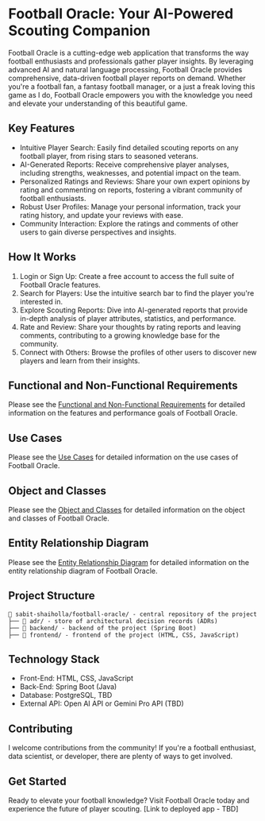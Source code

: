 # Football Oracle: Your AI-Powered Scouting Companion

Football Oracle is a cutting-edge web application that transforms the way football enthusiasts and professionals gather player insights. By leveraging advanced AI and natural language processing, Football Oracle provides comprehensive, data-driven football player reports on demand.  Whether you're a football fan, a fantasy football manager, or a just a freak loving this game as I do, Football Oracle empowers you with the knowledge you need and elevate your understanding of this beautiful game.

## Key Features

* Intuitive Player Search: Easily find detailed scouting reports on any football player, from rising stars to seasoned veterans.
* AI-Generated Reports: Receive comprehensive player analyses, including strengths, weaknesses, and potential impact on the team.
* Personalized Ratings and Reviews: Share your own expert opinions by rating and commenting on reports, fostering a vibrant community of football enthusiasts.
* Robust User Profiles: Manage your personal information, track your rating history, and update your reviews with ease.
* Community Interaction: Explore the ratings and comments of other users to gain diverse perspectives and insights.

## How It Works

1. Login or Sign Up: Create a free account to access the full suite of Football Oracle features.
2. Search for Players: Use the intuitive search bar to find the player you're interested in.
3. Explore Scouting Reports: Dive into AI-generated reports that provide in-depth analysis of player attributes, statistics, and performance.
4. Rate and Review: Share your thoughts by rating reports and leaving comments, contributing to a growing knowledge base for the community.
5. Connect with Others: Browse the profiles of other users to discover new players and learn from their insights.

## Functional and Non-Functional Requirements
Please see the [Functional and Non-Functional Requirements](adr/FR_and_NFR_list.md) for detailed information on the features and performance goals of Football Oracle.

## Use Cases
Please see the [Use Cases](adr/use_cases.md) for detailed information on the use cases of Football Oracle.

## Object and Classes
Please see the [Object and Classes](adr/object_and_classes.md) for detailed information on the object and classes of Football Oracle.

## Entity Relationship Diagram
Please see the [Entity Relationship Diagram](adr/ER_diagram.puml) for detailed information on the entity relationship diagram of Football Oracle.

## Project Structure

```
📂 sabit-shaiholla/football-oracle/ - central repository of the project
├── 📂 adr/ - store of architectural decision records (ADRs)
├── 📂 backend/ - backend of the project (Spring Boot)
├── 📂 frontend/ - frontend of the project (HTML, CSS, JavaScript)
```

## Technology Stack

* Front-End: HTML, CSS, JavaScript
* Back-End: Spring Boot (Java)
* Database: PostgreSQL, TBD
* External API: Open AI API or Gemini Pro API (TBD)

## Contributing
I welcome contributions from the community! If you're a football enthusiast, data scientist, or developer, there are plenty of ways to get involved.

## Get Started

Ready to elevate your football knowledge? Visit Football Oracle today and experience the future of player scouting.
[Link to deployed app - TBD]
